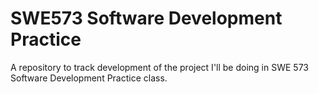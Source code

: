 # SWE573 Software Development Practice
A repository to track development of the project I'll be doing in SWE 573 Software Development Practice class.
